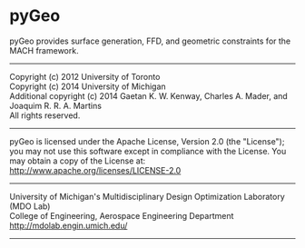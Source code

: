 # pyGeo

pyGeo provides surface generation, FFD, and geometric constraints for the MACH framework.
______________________________________________________________________________

Copyright (c) 2012 University of Toronto\
Copyright (c) 2014 University of Michigan\
Additional copyright (c) 2014 Gaetan K. W. Kenway, Charles A. Mader, and\
Joaquim R. R. A. Martins\
All rights reserved.
______________________________________________________________________________

pyGeo is licensed under the Apache License, Version 2.0 (the "License"); you may not use this software except in compliance with the License. You may obtain a copy of the License at:\
http://www.apache.org/licenses/LICENSE-2.0 
______________________________________________________________________________

University of Michigan's Multidisciplinary Design Optimization Laboratory (MDO Lab)\
College of Engineering, Aerospace Engineering Department\
http://mdolab.engin.umich.edu/
______________________________________________________________________________



